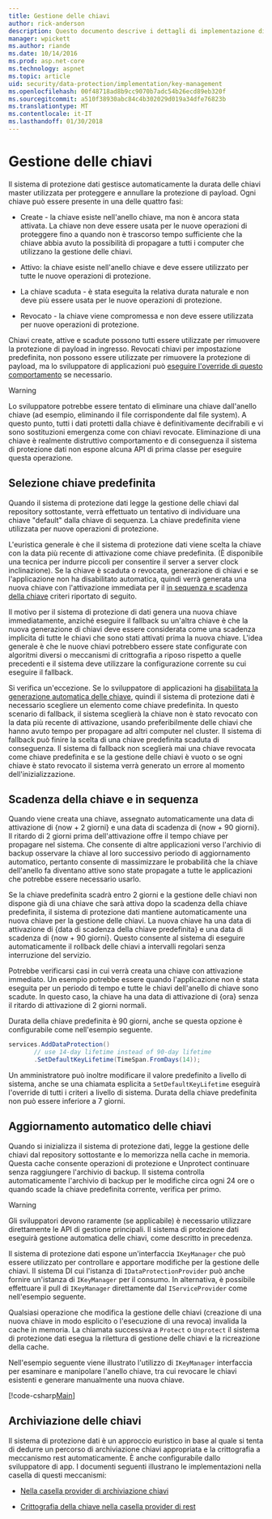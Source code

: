 ```yaml
---
title: Gestione delle chiavi
author: rick-anderson
description: Questo documento descrive i dettagli di implementazione di ASP.NET Core dati protezione della gestione delle chiavi API.
manager: wpickett
ms.author: riande
ms.date: 10/14/2016
ms.prod: asp.net-core
ms.technology: aspnet
ms.topic: article
uid: security/data-protection/implementation/key-management
ms.openlocfilehash: 00f48718ad8b9cc9070b7adc54b26ecd89eb320f
ms.sourcegitcommit: a510f38930abc84c4b302029d019a34dfe76823b
ms.translationtype: MT
ms.contentlocale: it-IT
ms.lasthandoff: 01/30/2018
---
```

# <a name="key-management"></a>Gestione delle chiavi

<a name="data-protection-implementation-key-management"></a>

Il sistema di protezione dati gestisce automaticamente la durata delle chiavi master utilizzata per proteggere e annullare la protezione di payload. Ogni chiave può essere presente in una delle quattro fasi:

* Create - la chiave esiste nell'anello chiave, ma non è ancora stata attivata. La chiave non deve essere usata per le nuove operazioni di proteggere fino a quando non è trascorso tempo sufficiente che la chiave abbia avuto la possibilità di propagare a tutti i computer che utilizzano la gestione delle chiavi.

* Attivo: la chiave esiste nell'anello chiave e deve essere utilizzato per tutte le nuove operazioni di protezione.

* La chiave scaduta - è stata eseguita la relativa durata naturale e non deve più essere usata per le nuove operazioni di protezione.

* Revocato - la chiave viene compromessa e non deve essere utilizzata per nuove operazioni di protezione.

Chiavi create, attive e scadute possono tutti essere utilizzate per rimuovere la protezione di payload in ingresso. Revocati chiavi per impostazione predefinita, non possono essere utilizzate per rimuovere la protezione di payload, ma lo sviluppatore di applicazioni può [eseguire l'override di questo comportamento](../consumer-apis/dangerous-unprotect.md#data-protection-consumer-apis-dangerous-unprotect) se necessario.

>[!WARNING]
> Lo sviluppatore potrebbe essere tentato di eliminare una chiave dall'anello chiave (ad esempio, eliminando il file corrispondente dal file system). A questo punto, tutti i dati protetti dalla chiave è definitivamente decifrabili e vi sono sostituzioni emergenza come con chiavi revocate. Eliminazione di una chiave è realmente distruttivo comportamento e di conseguenza il sistema di protezione dati non espone alcuna API di prima classe per eseguire questa operazione.

## <a name="default-key-selection"></a>Selezione chiave predefinita

Quando il sistema di protezione dati legge la gestione delle chiavi dal repository sottostante, verrà effettuato un tentativo di individuare una chiave "default" dalla chiave di sequenza. La chiave predefinita viene utilizzata per nuove operazioni di protezione.

L'euristica generale è che il sistema di protezione dati viene scelta la chiave con la data più recente di attivazione come chiave predefinita. (È disponibile una tecnica per indurre piccoli per consentire il server a server clock inclinazione). Se la chiave è scaduta o revocata, generazione di chiavi e se l'applicazione non ha disabilitato automatica, quindi verrà generata una nuova chiave con l'attivazione immediata per il [in sequenza e scadenza della chiave](xref:security/data-protection/implementation/key-management#data-protection-implementation-key-management-expiration) criteri riportato di seguito.

Il motivo per il sistema di protezione di dati genera una nuova chiave immediatamente, anziché eseguire il fallback su un'altra chiave è che la nuova generazione di chiavi deve essere considerata come una scadenza implicita di tutte le chiavi che sono stati attivati prima la nuova chiave. L'idea generale è che le nuove chiavi potrebbero essere state configurate con algoritmi diversi o meccanismi di crittografia a riposo rispetto a quelle precedenti e il sistema deve utilizzare la configurazione corrente su cui eseguire il fallback.

Si verifica un'eccezione. Se lo sviluppatore di applicazioni ha [disabilitata la generazione automatica delle chiave](xref:security/data-protection/configuration/overview#disableautomatickeygeneration), quindi il sistema di protezione dati è necessario scegliere un elemento come chiave predefinita. In questo scenario di fallback, il sistema sceglierà la chiave non è stato revocato con la data più recente di attivazione, usando preferibilmente delle chiavi che hanno avuto tempo per propagare ad altri computer nel cluster. Il sistema di fallback può finire la scelta di una chiave predefinita scaduta di conseguenza. Il sistema di fallback non sceglierà mai una chiave revocata come chiave predefinita e se la gestione delle chiavi è vuoto o se ogni chiave è stato revocato il sistema verrà generato un errore al momento dell'inizializzazione.

<a name="data-protection-implementation-key-management-expiration"></a>

## <a name="key-expiration-and-rolling"></a>Scadenza della chiave e in sequenza

Quando viene creata una chiave, assegnato automaticamente una data di attivazione di {now + 2 giorni} e una data di scadenza di {now + 90 giorni}. Il ritardo di 2 giorni prima dell'attivazione offre il tempo chiave per propagare nel sistema. Che consente di altre applicazioni verso l'archivio di backup osservare la chiave al loro successivo periodo di aggiornamento automatico, pertanto consente di massimizzare le probabilità che la chiave dell'anello fa diventano attive sono state propagate a tutte le applicazioni che potrebbe essere necessario usarlo.

Se la chiave predefinita scadrà entro 2 giorni e la gestione delle chiavi non dispone già di una chiave che sarà attiva dopo la scadenza della chiave predefinita, il sistema di protezione dati mantiene automaticamente una nuova chiave per la gestione delle chiavi. La nuova chiave ha una data di attivazione di {data di scadenza della chiave predefinita} e una data di scadenza di {now + 90 giorni}. Questo consente al sistema di eseguire automaticamente il rollback delle chiavi a intervalli regolari senza interruzione del servizio.

Potrebbe verificarsi casi in cui verrà creata una chiave con attivazione immediato. Un esempio potrebbe essere quando l'applicazione non è stata eseguita per un periodo di tempo e tutte le chiavi dell'anello di chiave sono scadute. In questo caso, la chiave ha una data di attivazione di {ora} senza il ritardo di attivazione di 2 giorni normali.

Durata della chiave predefinita è 90 giorni, anche se questa opzione è configurabile come nell'esempio seguente.

```csharp
services.AddDataProtection()
       // use 14-day lifetime instead of 90-day lifetime
       .SetDefaultKeyLifetime(TimeSpan.FromDays(14));
```

Un amministratore può inoltre modificare il valore predefinito a livello di sistema, anche se una chiamata esplicita a `SetDefaultKeyLifetime` eseguirà l'override di tutti i criteri a livello di sistema. Durata della chiave predefinita non può essere inferiore a 7 giorni.

## <a name="automatic-key-ring-refresh"></a>Aggiornamento automatico delle chiavi

Quando si inizializza il sistema di protezione dati, legge la gestione delle chiavi dal repository sottostante e lo memorizza nella cache in memoria. Questa cache consente operazioni di protezione e Unprotect continuare senza raggiungere l'archivio di backup. Il sistema controlla automaticamente l'archivio di backup per le modifiche circa ogni 24 ore o quando scade la chiave predefinita corrente, verifica per primo.

>[!WARNING]
> Gli sviluppatori devono raramente (se applicabile) è necessario utilizzare direttamente le API di gestione principali. Il sistema di protezione dati eseguirà gestione automatica delle chiavi, come descritto in precedenza.

Il sistema di protezione dati espone un'interfaccia `IKeyManager` che può essere utilizzato per controllare e apportare modifiche per la gestione delle chiavi. Il sistema DI cui l'istanza di `IDataProtectionProvider` può anche fornire un'istanza di `IKeyManager` per il consumo. In alternativa, è possibile effettuare il pull di `IKeyManager` direttamente dal `IServiceProvider` come nell'esempio seguente.

Qualsiasi operazione che modifica la gestione delle chiavi (creazione di una nuova chiave in modo esplicito o l'esecuzione di una revoca) invalida la cache in memoria. La chiamata successiva a `Protect` o `Unprotect` il sistema di protezione dati esegua la rilettura di gestione delle chiavi e la ricreazione della cache.

Nell'esempio seguente viene illustrato l'utilizzo di `IKeyManager` interfaccia per esaminare e manipolare l'anello chiave, tra cui revocare le chiavi esistenti e generare manualmente una nuova chiave.

[!code-csharp[Main](key-management/samples/key-management.cs)]

## <a name="key-storage"></a>Archiviazione delle chiavi

Il sistema di protezione dati è un approccio euristico in base al quale si tenta di dedurre un percorso di archiviazione chiavi appropriata e la crittografia a meccanismo rest automaticamente. È anche configurabile dallo sviluppatore di app. I documenti seguenti illustrano le implementazioni nella casella di questi meccanismi:

* [Nella casella provider di archiviazione chiavi](key-storage-providers.md#data-protection-implementation-key-storage-providers)

* [Crittografia della chiave nella casella provider di rest](key-encryption-at-rest.md#data-protection-implementation-key-encryption-at-rest-providers)

